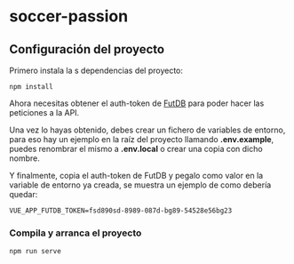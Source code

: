 # soccer-passion
## Configuración del proyecto
Primero instala la s dependencias del proyecto:
```
npm install
```
Ahora necesitas obtener el auth-token de [FutDB](https://futdb.app/) para poder hacer las peticiones a la API.

Una vez lo hayas obtenido, debes crear un fichero de variables de entorno, para eso hay un ejemplo en la raíz del proyecto llamando **.env.example**, puedes renombrar el mismo a **.env.local** o crear una copia con dicho nombre.

Y finalmente, copia el auth-token de FutDB y pegalo como valor en la variable de entorno ya creada, se muestra un ejemplo de como debería quedar:
```
VUE_APP_FUTDB_TOKEN=fsd890sd-8989-087d-bg89-54528e56bg23
```

### Compila y arranca el proyecto
```
npm run serve
```